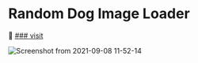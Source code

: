 # Random Dog Image Loader
🔗 [### visit](https://codepen.io/akramnarejo/full/MWogazV)

![Screenshot from 2021-09-08 11-52-14](https://user-images.githubusercontent.com/19623279/132463109-226c67a9-92ea-4291-812e-0297ff280f5f.png)
